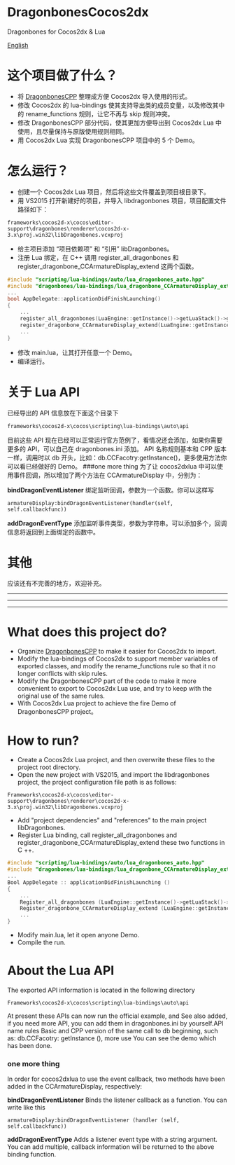 # DragonbonesCocos2dx
Dragonbones for Cocos2dx & Lua

[English](#what-does-this-project-do)

# 这个项目做了什么？
* 将 [DragonbonesCPP](https://github.com/DragonBones/DragonBonesCPP) 整理成方便 Cocos2dx 导入使用的形式。
* 修改 Cocos2dx 的 lua-bindings 使其支持导出类的成员变量，以及修改其中的 rename_functions 规则，让它不再与 skip 规则冲突。
* 修改 DragonbonesCPP 部分代码，使其更加方便导出到 Cocos2dx Lua 中使用，且尽量保持与原版使用规则相同。
* 用 Cocos2dx Lua 实现 DragonbonesCPP 项目中的 5 个 Demo。

# 怎么运行？
* 创建一个 Cocos2dx Lua 项目，然后将这些文件覆盖到项目根目录下。
* 用 VS2015 打开新建好的项目，并导入 libdragonbones 项目，项目配置文件路径如下：

`frameworks\cocos2d-x\cocos\editor-support\dragonbones\renderer\cocos2d-x-3.x\proj.win32\libDragonbones.vcxproj`

* 给主项目添加 “项目依赖项” 和 “引用” libDragonbones。
* 注册 Lua 绑定，在 C++ 调用 register_all_dragonbones 和 register_dragonbone_CCArmatureDisplay_extend 这两个函数。
```cpp
#include "scripting/lua-bindings/auto/lua_dragonbones_auto.hpp"
#include "dragonbones/lua-bindings/lua_dragonbone_CCArmatureDisplay_extend.h"
...
bool AppDelegate::applicationDidFinishLaunching()
{
    ...
    register_all_dragonbones(LuaEngine::getInstance()->getLuaStack()->getLuaState());
    register_dragonbone_CCArmatureDisplay_extend(LuaEngine::getInstance()->getLuaStack()->getLuaState());
    ...
}
```
* 修改 main.lua，让其打开任意一个 Demo。
* 编译运行。

# 关于 Lua API
已经导出的 API 信息放在下面这个目录下

`frameworks\cocos2d-x\cocos\scripting\lua-bindings\auto\api`

目前这些 API 现在已经可以正常运行官方范例了，看情况还会添加，如果你需要更多的 API，可以自己在 dragonbones.ini 添加。
API 名称规则基本和 CPP 版本一样，调用时以 db 开头，比如：db.CCFacotry:getInstance()，更多使用方法你可以看已经做好的 Demo。
###one more thing
为了让 cocos2dxlua 中可以使用事件回调，所以增加了两个方法在 CCArmatureDisplay 中，分别为：

**bindDragonEventListener** 绑定监听回调，参数为一个函数。你可以这样写 

`armatureDisplay:bindDragonEventListener(handler(self, self.callbackfunc))`

**addDragonEventType** 添加监听事件类型，参数为字符串。可以添加多个，回调信息将返回到上面绑定的函数中。

# 其他
应该还有不完善的地方，欢迎补充。


------------

------------

------------

# What does this project do?
* Organize [DragonbonesCPP](https://github.com/DragonBones/DragonBonesCPP) to make it easier for Cocos2dx to import.
* Modify the lua-bindings of Cocos2dx to support member variables of exported classes, and modify the rename_functions rule so that it no longer conflicts with skip rules.
* Modify the DragonbonesCPP part of the code to make it more convenient to export to Cocos2dx Lua use, and try to keep with the original use of the same rules.
* With Cocos2dx Lua project to achieve the fire Demo of DragonbonesCPP project。

# How to run?
- Create a Cocos2dx Lua project, and then overwrite these files to the project root directory.
- Open the new project with VS2015, and import the libdragonbones project, the project configuration file path is as follows:

`Frameworks\cocos2d-x\cocos\editor-support\dragonbones\renderer\cocos2d-x-3.x\proj.win32\libDragonbones.vcxproj`

- Add "project dependencies" and "references" to the main project libDragonbones.
- Register Lua binding, call  register_all_dragonbones and register_dragonbone_CCArmatureDisplay_extend these two functions in C ++.
```cpp
#include "scripting/lua-bindings/auto/lua_dragonbones_auto.hpp"
#include "dragonbones/lua-bindings/lua_dragonbone_CCArmatureDisplay_extend.h"
...
Bool AppDelegate :: applicationDidFinishLaunching ()
{
    ...
    Register_all_dragonbones (LuaEngine::getInstance()->getLuaStack()->getLuaState());
    Register_dragonbone_CCArmatureDisplay_extend (LuaEngine::getInstance()->getLuaStack()->getLuaState());
    ...
}
```
- Modify main.lua, let it open anyone Demo.
- Compile the run.

# About the Lua API
The exported API information is located in the following directory

`Frameworks\cocos2d-x\cocos\scripting\lua-bindings\auto\api`

At present these APIs can now run the official example, and See also added, if you need more API, you can add them in dragonbones.ini by yourself.API name rules Basic and CPP version of the same call to db beginning, such as: db.CCFacotry: getInstance (), more use You can see the demo which has been done.
### one more thing
In order for cocos2dxlua to use the event callback, two methods have been added in the CCArmatureDisplay, respectively:

**bindDragonEventListener** Binds the listener callback as a function. You can write like this

`armatureDisplay:bindDragonEventListener (handler (self, self.callbackfunc))`

**addDragonEventType** Adds a listener event type with a string argument. You can add multiple, callback information will be returned to the above binding function.
